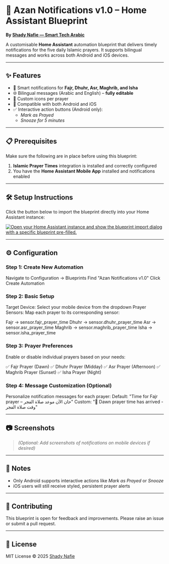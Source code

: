 # 🕌 Azan Notifications v1.0 – Home Assistant Blueprint

**By [Shady Nafie — Smart Tech Arabic](https://smarttecharabic.com)**

A customisable **Home Assistant** automation blueprint that delivers timely notifications for the five daily Islamic prayers. It supports bilingual messages and works across both Android and iOS devices.

---

## ✨ Features

- 🔔 Smart notifications for **Fajr, Dhuhr, Asr, Maghrib, and Isha**
- 🌐 Bilingual messages (Arabic and English) – **fully editable**
- 🎨 Custom icons per prayer
- 📱 Compatible with both Android and iOS
- ✅ Interactive action buttons (Android only):
  - *Mark as Prayed*
  - *Snooze for 5 minutes*

---

## 📋 Prerequisites

Make sure the following are in place before using this blueprint:

1. **Islamic Prayer Times** integration is installed and correctly configured
2. You have the **Home Assistant Mobile App** installed and notifications enabled

---

## 🛠️ Setup Instructions

Click the button below to import the blueprint directly into your Home Assistant instance:

[![Open your Home Assistant instance and show the blueprint import dialog with a specific blueprint pre-filled.](https://my.home-assistant.io/badges/blueprint_import.svg)](https://my.home-assistant.io/redirect/blueprint_import/?blueprint_url=https%3A%2F%2Fgithub.com%2Fshadynafie%2FAzanNotification%2Fblob%2Fmain%2Fblueprints%2Fautomation%2Fshadynafie%2Fazan_notifications.yaml)

---

## ⚙️ Configuration

### Step 1: Create New Automation

Navigate to Configuration → Blueprints
Find "Azan Notifications v1.0"
Click Create Automation

### Step 2: Basic Setup

Target Device: Select your mobile device from the dropdown
Prayer Sensors: Map each prayer to its corresponding sensor:

Fajr → sensor.fajr_prayer_time
Dhuhr → sensor.dhuhr_prayer_time
Asr → sensor.asr_prayer_time
Maghrib → sensor.maghrib_prayer_time
Isha → sensor.isha_prayer_time

### Step 3: Prayer Preferences
Enable or disable individual prayers based on your needs:

✅ Fajr Prayer (Dawn)
✅ Dhuhr Prayer (Midday)
✅ Asr Prayer (Afternoon)
✅ Maghrib Prayer (Sunset)
✅ Isha Prayer (Night)

### Step 4: Message Customization (Optional)
Personalize notification messages for each prayer:
Default: "Time for Fajr prayer – حان الآن موعد صلاة الفجر"
Custom: "🌅 Dawn prayer time has arrived - وقت صلاة الفجر"

---

## 📷 Screenshots

> _(Optional: Add screenshots of notifications on mobile devices if desired)_

---

## 📌 Notes

- Only Android supports interactive actions like *Mark as Prayed* or *Snooze*
- iOS users will still receive styled, persistent prayer alerts

---

## 🤝 Contributing

This blueprint is open for feedback and improvements. Please raise an issue or submit a pull request.

---

## 📜 License

MIT License © 2025 [Shady Nafie](https://smarttecharabic.com)
